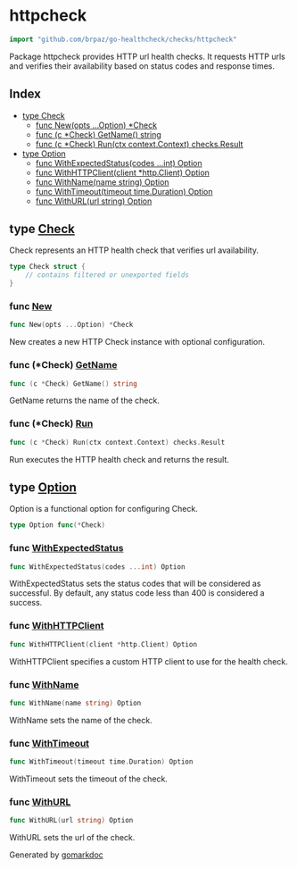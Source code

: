 <!-- Code generated by gomarkdoc. DO NOT EDIT -->

# httpcheck

```go
import "github.com/brpaz/go-healthcheck/checks/httpcheck"
```

Package httpcheck provides HTTP url health checks. It requests HTTP urls and verifies their availability based on status codes and response times.

## Index

- [type Check](<#Check>)
  - [func New\(opts ...Option\) \*Check](<#New>)
  - [func \(c \*Check\) GetName\(\) string](<#Check.GetName>)
  - [func \(c \*Check\) Run\(ctx context.Context\) checks.Result](<#Check.Run>)
- [type Option](<#Option>)
  - [func WithExpectedStatus\(codes ...int\) Option](<#WithExpectedStatus>)
  - [func WithHTTPClient\(client \*http.Client\) Option](<#WithHTTPClient>)
  - [func WithName\(name string\) Option](<#WithName>)
  - [func WithTimeout\(timeout time.Duration\) Option](<#WithTimeout>)
  - [func WithURL\(url string\) Option](<#WithURL>)


<a name="Check"></a>
## type [Check](<https://github.com/brpaz/go-healthcheck/blob/master/checks/httpcheck/check.go#L17-L23>)

Check represents an HTTP health check that verifies url availability.

```go
type Check struct {
    // contains filtered or unexported fields
}
```

<a name="New"></a>
### func [New](<https://github.com/brpaz/go-healthcheck/blob/master/checks/httpcheck/check.go#L65>)

```go
func New(opts ...Option) *Check
```

New creates a new HTTP Check instance with optional configuration.

<a name="Check.GetName"></a>
### func \(\*Check\) [GetName](<https://github.com/brpaz/go-healthcheck/blob/master/checks/httpcheck/check.go#L82>)

```go
func (c *Check) GetName() string
```

GetName returns the name of the check.

<a name="Check.Run"></a>
### func \(\*Check\) [Run](<https://github.com/brpaz/go-healthcheck/blob/master/checks/httpcheck/check.go#L87>)

```go
func (c *Check) Run(ctx context.Context) checks.Result
```

Run executes the HTTP health check and returns the result.

<a name="Option"></a>
## type [Option](<https://github.com/brpaz/go-healthcheck/blob/master/checks/httpcheck/check.go#L26>)

Option is a functional option for configuring Check.

```go
type Option func(*Check)
```

<a name="WithExpectedStatus"></a>
### func [WithExpectedStatus](<https://github.com/brpaz/go-healthcheck/blob/master/checks/httpcheck/check.go#L58>)

```go
func WithExpectedStatus(codes ...int) Option
```

WithExpectedStatus sets the status codes that will be considered as successful. By default, any status code less than 400 is considered a success.

<a name="WithHTTPClient"></a>
### func [WithHTTPClient](<https://github.com/brpaz/go-healthcheck/blob/master/checks/httpcheck/check.go#L50>)

```go
func WithHTTPClient(client *http.Client) Option
```

WithHTTPClient specifies a custom HTTP client to use for the health check.

<a name="WithName"></a>
### func [WithName](<https://github.com/brpaz/go-healthcheck/blob/master/checks/httpcheck/check.go#L29>)

```go
func WithName(name string) Option
```

WithName sets the name of the check.

<a name="WithTimeout"></a>
### func [WithTimeout](<https://github.com/brpaz/go-healthcheck/blob/master/checks/httpcheck/check.go#L43>)

```go
func WithTimeout(timeout time.Duration) Option
```

WithTimeout sets the timeout of the check.

<a name="WithURL"></a>
### func [WithURL](<https://github.com/brpaz/go-healthcheck/blob/master/checks/httpcheck/check.go#L36>)

```go
func WithURL(url string) Option
```

WithURL sets the url of the check.

Generated by [gomarkdoc](<https://github.com/princjef/gomarkdoc>)

